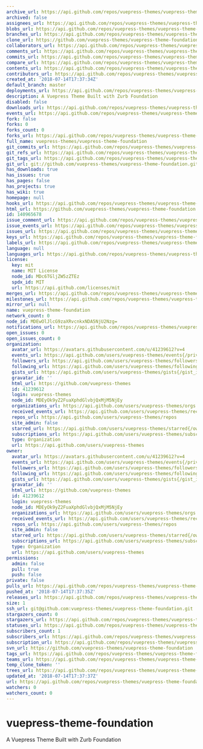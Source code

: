 ```yaml
---
archive_url: https://api.github.com/repos/vuepress-themes/vuepress-theme-foundation/{archive_format}{/ref}
archived: false
assignees_url: https://api.github.com/repos/vuepress-themes/vuepress-theme-foundation/assignees{/user}
blobs_url: https://api.github.com/repos/vuepress-themes/vuepress-theme-foundation/git/blobs{/sha}
branches_url: https://api.github.com/repos/vuepress-themes/vuepress-theme-foundation/branches{/branch}
clone_url: https://github.com/vuepress-themes/vuepress-theme-foundation.git
collaborators_url: https://api.github.com/repos/vuepress-themes/vuepress-theme-foundation/collaborators{/collaborator}
comments_url: https://api.github.com/repos/vuepress-themes/vuepress-theme-foundation/comments{/number}
commits_url: https://api.github.com/repos/vuepress-themes/vuepress-theme-foundation/commits{/sha}
compare_url: https://api.github.com/repos/vuepress-themes/vuepress-theme-foundation/compare/{base}...{head}
contents_url: https://api.github.com/repos/vuepress-themes/vuepress-theme-foundation/contents/{+path}
contributors_url: https://api.github.com/repos/vuepress-themes/vuepress-theme-foundation/contributors
created_at: '2018-07-14T17:37:34Z'
default_branch: master
deployments_url: https://api.github.com/repos/vuepress-themes/vuepress-theme-foundation/deployments
description: A Vuepress Theme Built with Zurb Foundation
disabled: false
downloads_url: https://api.github.com/repos/vuepress-themes/vuepress-theme-foundation/downloads
events_url: https://api.github.com/repos/vuepress-themes/vuepress-theme-foundation/events
fork: false
forks: 0
forks_count: 0
forks_url: https://api.github.com/repos/vuepress-themes/vuepress-theme-foundation/forks
full_name: vuepress-themes/vuepress-theme-foundation
git_commits_url: https://api.github.com/repos/vuepress-themes/vuepress-theme-foundation/git/commits{/sha}
git_refs_url: https://api.github.com/repos/vuepress-themes/vuepress-theme-foundation/git/refs{/sha}
git_tags_url: https://api.github.com/repos/vuepress-themes/vuepress-theme-foundation/git/tags{/sha}
git_url: git://github.com/vuepress-themes/vuepress-theme-foundation.git
has_downloads: true
has_issues: true
has_pages: false
has_projects: true
has_wiki: true
homepage: null
hooks_url: https://api.github.com/repos/vuepress-themes/vuepress-theme-foundation/hooks
html_url: https://github.com/vuepress-themes/vuepress-theme-foundation
id: 140965678
issue_comment_url: https://api.github.com/repos/vuepress-themes/vuepress-theme-foundation/issues/comments{/number}
issue_events_url: https://api.github.com/repos/vuepress-themes/vuepress-theme-foundation/issues/events{/number}
issues_url: https://api.github.com/repos/vuepress-themes/vuepress-theme-foundation/issues{/number}
keys_url: https://api.github.com/repos/vuepress-themes/vuepress-theme-foundation/keys{/key_id}
labels_url: https://api.github.com/repos/vuepress-themes/vuepress-theme-foundation/labels{/name}
language: null
languages_url: https://api.github.com/repos/vuepress-themes/vuepress-theme-foundation/languages
license:
  key: mit
  name: MIT License
  node_id: MDc6TGljZW5zZTEz
  spdx_id: MIT
  url: https://api.github.com/licenses/mit
merges_url: https://api.github.com/repos/vuepress-themes/vuepress-theme-foundation/merges
milestones_url: https://api.github.com/repos/vuepress-themes/vuepress-theme-foundation/milestones{/number}
mirror_url: null
name: vuepress-theme-foundation
network_count: 0
node_id: MDEwOlJlcG9zaXRvcnkxNDA5NjU2Nzg=
notifications_url: https://api.github.com/repos/vuepress-themes/vuepress-theme-foundation/notifications{?since,all,participating}
open_issues: 0
open_issues_count: 0
organization:
  avatar_url: https://avatars.githubusercontent.com/u/41239612?v=4
  events_url: https://api.github.com/users/vuepress-themes/events{/privacy}
  followers_url: https://api.github.com/users/vuepress-themes/followers
  following_url: https://api.github.com/users/vuepress-themes/following{/other_user}
  gists_url: https://api.github.com/users/vuepress-themes/gists{/gist_id}
  gravatar_id: ''
  html_url: https://github.com/vuepress-themes
  id: 41239612
  login: vuepress-themes
  node_id: MDEyOk9yZ2FuaXphdGlvbjQxMjM5NjEy
  organizations_url: https://api.github.com/users/vuepress-themes/orgs
  received_events_url: https://api.github.com/users/vuepress-themes/received_events
  repos_url: https://api.github.com/users/vuepress-themes/repos
  site_admin: false
  starred_url: https://api.github.com/users/vuepress-themes/starred{/owner}{/repo}
  subscriptions_url: https://api.github.com/users/vuepress-themes/subscriptions
  type: Organization
  url: https://api.github.com/users/vuepress-themes
owner:
  avatar_url: https://avatars.githubusercontent.com/u/41239612?v=4
  events_url: https://api.github.com/users/vuepress-themes/events{/privacy}
  followers_url: https://api.github.com/users/vuepress-themes/followers
  following_url: https://api.github.com/users/vuepress-themes/following{/other_user}
  gists_url: https://api.github.com/users/vuepress-themes/gists{/gist_id}
  gravatar_id: ''
  html_url: https://github.com/vuepress-themes
  id: 41239612
  login: vuepress-themes
  node_id: MDEyOk9yZ2FuaXphdGlvbjQxMjM5NjEy
  organizations_url: https://api.github.com/users/vuepress-themes/orgs
  received_events_url: https://api.github.com/users/vuepress-themes/received_events
  repos_url: https://api.github.com/users/vuepress-themes/repos
  site_admin: false
  starred_url: https://api.github.com/users/vuepress-themes/starred{/owner}{/repo}
  subscriptions_url: https://api.github.com/users/vuepress-themes/subscriptions
  type: Organization
  url: https://api.github.com/users/vuepress-themes
permissions:
  admin: false
  pull: true
  push: false
private: false
pulls_url: https://api.github.com/repos/vuepress-themes/vuepress-theme-foundation/pulls{/number}
pushed_at: '2018-07-14T17:37:35Z'
releases_url: https://api.github.com/repos/vuepress-themes/vuepress-theme-foundation/releases{/id}
size: 1
ssh_url: git@github.com:vuepress-themes/vuepress-theme-foundation.git
stargazers_count: 0
stargazers_url: https://api.github.com/repos/vuepress-themes/vuepress-theme-foundation/stargazers
statuses_url: https://api.github.com/repos/vuepress-themes/vuepress-theme-foundation/statuses/{sha}
subscribers_count: 1
subscribers_url: https://api.github.com/repos/vuepress-themes/vuepress-theme-foundation/subscribers
subscription_url: https://api.github.com/repos/vuepress-themes/vuepress-theme-foundation/subscription
svn_url: https://github.com/vuepress-themes/vuepress-theme-foundation
tags_url: https://api.github.com/repos/vuepress-themes/vuepress-theme-foundation/tags
teams_url: https://api.github.com/repos/vuepress-themes/vuepress-theme-foundation/teams
temp_clone_token: ''
trees_url: https://api.github.com/repos/vuepress-themes/vuepress-theme-foundation/git/trees{/sha}
updated_at: '2018-07-14T17:37:37Z'
url: https://api.github.com/repos/vuepress-themes/vuepress-theme-foundation
watchers: 0
watchers_count: 0
---
```


# vuepress-theme-foundation
A Vuepress Theme Built with Zurb Foundation
